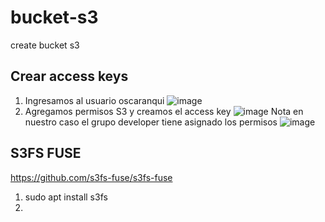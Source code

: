 # bucket-s3
create bucket s3

## Crear access keys
1. Ingresamos al usuario oscaranqui
![image](https://github.com/oscarcaranqui/bucket-s3/assets/122688473/70e45261-3c0f-4c38-a931-30338c185c28)
2. Agregamos permisos S3 y creamos el access key
![image](https://github.com/oscarcaranqui/bucket-s3/assets/122688473/8e95aa0b-3b98-4b7f-9820-e7ae9f11a7bb)
Nota en nuestro caso el grupo developer tiene asignado los permisos
![image](https://github.com/oscarcaranqui/bucket-s3/assets/122688473/dfa9d34d-2c8c-451a-9e84-41990e6c6730)



## S3FS FUSE
https://github.com/s3fs-fuse/s3fs-fuse

1. sudo apt install s3fs
2. 



